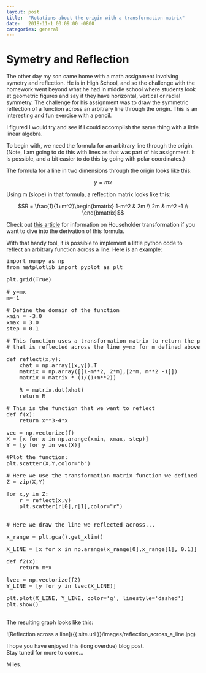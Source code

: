 ```yaml
---
layout: post
title:  "Rotations about the origin with a transformation matrix"
date:   2018-11-1 00:09:00 -0800
categories: general
---
```


# Symetry and Reflection

The other day my son came home with a math assignment involving symetry and reflection.
He is in High School, and so the challenge with the homework went beyond what he had in middle
school where students look at geometric figures and say if they have horizontal,
vertical or radial symmetry.  The challenge for his assignment was to
draw the symmetric reflection of a function across an arbitrary line through
the origin.  This is an interesting and fun exercise with a pencil.  

I figured I would try and see if I could accomplish the same thing with a little linear algebra.

To begin with, we need the formula for an arbitrary line through the origin.  (Note,
I am going to do this with lines as that was part of his assignment.  It is possible,
and a bit easier to do this by going with polar coordinates.)

The formula for a line in two dimensions through the origin looks like this:

$$y=mx$$

Using m (slope) in that formula, a reflection matrix looks like this:

$$R = \frac{1}{1+m^2}\begin{bmatrix}
1-m^2 & 2m \\
2m & m^2 -1 \\
\end{bmatrix}$$

Check out [this article](https://en.wikipedia.org/wiki/Householder_transformation) for information on Householder transformation 
if you want to dive into the derivation of this formula.

With that handy tool, it is possible to implement a little python code to 
reflect an arbitrary function across a line.  Here is an example:

<pre>
import numpy as np
from matplotlib import pyplot as plt

plt.grid(True)

# y=mx
m=-1

# Define the domain of the function
xmin = -3.0
xmax = 3.0
step = 0.1

# This function uses a transformation matrix to return the point
# that is reflected across the line y=mx for m defined above.

def reflect(x,y):
    xhat = np.array([x,y]).T
    matrix = np.array([[1-m**2, 2*m],[2*m, m**2 -1]])
    matrix = matrix * (1/(1+m**2))
    
    R = matrix.dot(xhat)
    return R

# This is the function that we want to reflect
def f(x):
    return x**3-4*x

vec = np.vectorize(f)
X = [x for x in np.arange(xmin, xmax, step)]
Y = [y for y in vec(X)]

#Plot the function:
plt.scatter(X,Y,color="b")

# Here we use the transformation matrix function we defined above:
Z = zip(X,Y)

for x,y in Z:
    r = reflect(x,y)
    plt.scatter(r[0],r[1],color="r")
    

# Here we draw the line we reflected across...

x_range = plt.gca().get_xlim()

X_LINE = [x for x in np.arange(x_range[0],x_range[1], 0.1)]

def f2(x):
    return m*x

lvec = np.vectorize(f2)
Y_LINE = [y for y in lvec(X_LINE)]

plt.plot(X_LINE, Y_LINE, color='g', linestyle='dashed')
plt.show()

</pre>

The resulting graph looks like this:

![Reflection across a line]({{ site.url }}/images/reflection_across_a_line.jpg)

I hope you have enjoyed this (long overdue) blog post.  
Stay tuned for more to come...

Miles.

